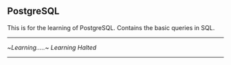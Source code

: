 ## PostgreSQL

This is for the learning of PostgreSQL. Contains the basic queries in SQL. <br><hr>
~*Learning.....*~
*Learning Halted*
<hr>
